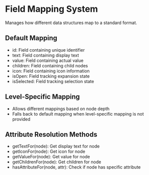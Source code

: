 # Field Mapping System

Manages how different data structures map to a standard format.

## Default Mapping

  - id: Field containing unique identifier
  - text: Field containing display text
  - value: Field containing actual value
  - children: Field containing child nodes
  - icon: Field containing icon information
  - isOpen: Field tracking expansion state
  - isSelected: Field tracking selection state

## Level-Specific Mapping

  - Allows different mappings based on node depth
  - Falls back to default mapping when level-specific mapping is not provided

## Attribute Resolution Methods

  - getTextFor(node): Get display text for node
  - getIconFor(node): Get icon for node
  - getValueFor(node): Get value for node
  - getChildrenFor(node): Get children for node
  - hasAttributeFor(node, attr): Check if node has specific attribute

